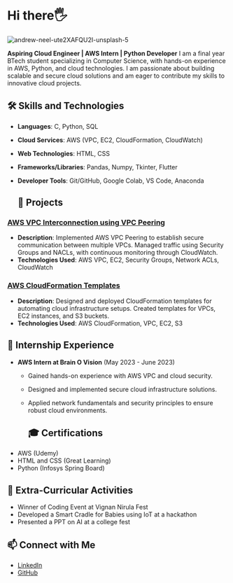 # Hi there🖐 

![andrew-neel-ute2XAFQU2I-unsplash-5](https://github.com/user-attachments/assets/d6d0632c-dec6-49ca-9ce1-f88239cb7cf3)


**Aspiring Cloud Engineer | AWS Intern | Python Developer**
I am a final year BTech student specializing in Computer Science, with hands-on experience in AWS, Python, and cloud technologies. I am passionate about building scalable and secure cloud solutions and am eager to contribute my skills to innovative cloud projects.

## 🛠️ Skills and Technologies
- **Languages**: C, Python, SQL
- **Cloud Services**: AWS (VPC, EC2, CloudFormation, CloudWatch)
- **Web Technologies**: HTML, CSS
- **Frameworks/Libraries**: Pandas, Numpy, Tkinter, Flutter
- **Developer Tools**: Git/GitHub, Google Colab, VS Code, Anaconda

  ## 🚀 Projects

### [AWS VPC Interconnection using VPC Peering](https://github.com/your-repo-link)
- **Description**: Implemented AWS VPC Peering to establish secure communication between multiple VPCs. Managed traffic using Security Groups and NACLs, with continuous monitoring through CloudWatch.
- **Technologies Used**: AWS VPC, EC2, Security Groups, Network ACLs, CloudWatch

### [AWS CloudFormation Templates](https://github.com/your-repo-link)
- **Description**: Designed and deployed CloudFormation templates for automating cloud infrastructure setups. Created templates for VPCs, EC2 instances, and S3 buckets.
- **Technologies Used**: AWS CloudFormation, VPC, EC2, S3
  
## 💼 Internship Experience

- **AWS Intern at Brain O Vision** (May 2023 - June 2023)
  - Gained hands-on experience with AWS VPC and cloud security.
  - Designed and implemented secure cloud infrastructure solutions.
  - Applied network fundamentals and security principles to ensure robust cloud environments.

    ## 🎓 Certifications
- AWS (Udemy)
- HTML and CSS (Great Learning)
- Python (Infosys Spring Board)

## 🌟 Extra-Curricular Activities
- Winner of Coding Event at Vignan Nirula Fest
- Developed a Smart Cradle for Babies using IoT at a hackathon
- Presented a PPT on AI at a college fest

## 📫 Connect with Me
- [LinkedIn](https://www.linkedin.com/in/nandini-vadlamudi-683451238)
- [GitHub](https://github.com/vadlamudi-nandini)

